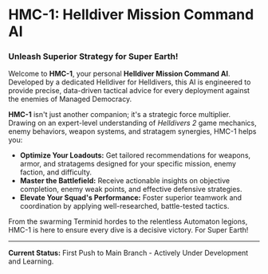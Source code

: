 # HMC-1: Helldiver Mission Command AI

### Unleash Superior Strategy for Super Earth!

Welcome to **HMC-1**, your personal **Helldiver Mission Command AI**. Developed by a dedicated Helldiver for Helldivers, this AI is engineered to provide precise, data-driven tactical advice for every deployment against the enemies of Managed Democracy.

**HMC-1** isn't just another companion; it's a strategic force multiplier. Drawing on an expert-level understanding of *Helldivers 2* game mechanics, enemy behaviors, weapon systems, and stratagem synergies, HMC-1 helps you:

*   **Optimize Your Loadouts:** Get tailored recommendations for weapons, armor, and stratagems designed for your specific mission, enemy faction, and difficulty.
*   **Master the Battlefield:** Receive actionable insights on objective completion, enemy weak points, and effective defensive strategies.
*   **Elevate Your Squad's Performance:** Foster superior teamwork and coordination by applying well-researched, battle-tested tactics.

From the swarming Terminid hordes to the relentless Automaton legions, HMC-1 is here to ensure every dive is a decisive victory. For Super Earth!

---

**Current Status:** First Push to Main Branch - Actively Under Development and Learning.
